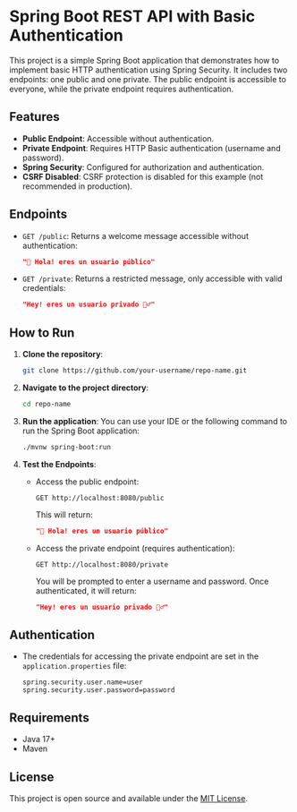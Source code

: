 # Spring Boot REST API with Basic Authentication

This project is a simple Spring Boot application that demonstrates how to implement basic HTTP authentication using Spring Security. It includes two endpoints: one public and one private. The public endpoint is accessible to everyone, while the private endpoint requires authentication.

## Features

- **Public Endpoint**: Accessible without authentication.
- **Private Endpoint**: Requires HTTP Basic authentication (username and password).
- **Spring Security**: Configured for authorization and authentication.
- **CSRF Disabled**: CSRF protection is disabled for this example (not recommended in production).

## Endpoints

- `GET /public`: Returns a welcome message accessible without authentication:
  ```json
  "👋 Hola! eres un usuario público"
  ```

- `GET /private`: Returns a restricted message, only accessible with valid credentials:
  ```json
  "Hey! eres un usuario privado 🕵️‍♂️"
  ```

## How to Run

1. **Clone the repository**:
    ```bash
    git clone https://github.com/your-username/repo-name.git
    ```

2. **Navigate to the project directory**:
    ```bash
    cd repo-name
    ```

3. **Run the application**:
    You can use your IDE or the following command to run the Spring Boot application:
    ```bash
    ./mvnw spring-boot:run
    ```

4. **Test the Endpoints**:
    - Access the public endpoint:
      ```
      GET http://localhost:8080/public
      ```
      This will return:
      ```json
      "👋 Hola! eres un usuario público"
      ```

    - Access the private endpoint (requires authentication):
      ```
      GET http://localhost:8080/private
      ```
      You will be prompted to enter a username and password. Once authenticated, it will return:
      ```json
      "Hey! eres un usuario privado 🕵️‍♂️"
      ```

## Authentication

- The credentials for accessing the private endpoint are set in the `application.properties` file:
    ```properties
    spring.security.user.name=user
    spring.security.user.password=password
    ```

## Requirements

- Java 17+
- Maven

## License

This project is open source and available under the [MIT License](LICENSE).
